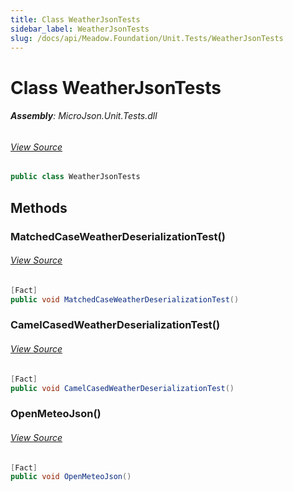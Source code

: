 ```yaml
---
title: Class WeatherJsonTests
sidebar_label: WeatherJsonTests
slug: /docs/api/Meadow.Foundation/Unit.Tests/WeatherJsonTests
---
```

# Class WeatherJsonTests


###### **Assembly**: MicroJson.Unit.Tests.dll
###### [View Source](https://github.com/WildernessLabs/Meadow.Foundation.git/blob/develop/Source/Meadow.Foundation.Libraries_and_Frameworks/Serialization.MicroJson/Tests/MicroJson.Unit.Tests/WeatherJsonTests.cs#L6)
```csharp title="Declaration"
public class WeatherJsonTests
```
## Methods
### MatchedCaseWeatherDeserializationTest()

###### [View Source](https://github.com/WildernessLabs/Meadow.Foundation.git/blob/develop/Source/Meadow.Foundation.Libraries_and_Frameworks/Serialization.MicroJson/Tests/MicroJson.Unit.Tests/WeatherJsonTests.cs#L8)
```csharp title="Declaration"
[Fact]
public void MatchedCaseWeatherDeserializationTest()
```
### CamelCasedWeatherDeserializationTest()

###### [View Source](https://github.com/WildernessLabs/Meadow.Foundation.git/blob/develop/Source/Meadow.Foundation.Libraries_and_Frameworks/Serialization.MicroJson/Tests/MicroJson.Unit.Tests/WeatherJsonTests.cs#L23)
```csharp title="Declaration"
[Fact]
public void CamelCasedWeatherDeserializationTest()
```
### OpenMeteoJson()

###### [View Source](https://github.com/WildernessLabs/Meadow.Foundation.git/blob/develop/Source/Meadow.Foundation.Libraries_and_Frameworks/Serialization.MicroJson/Tests/MicroJson.Unit.Tests/WeatherJsonTests.cs#L38)
```csharp title="Declaration"
[Fact]
public void OpenMeteoJson()
```
